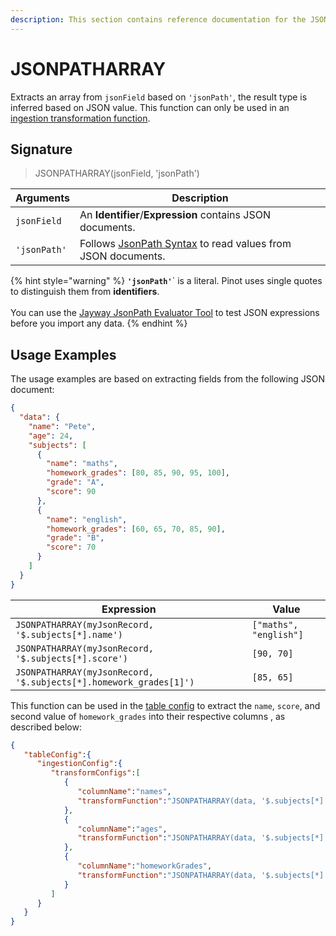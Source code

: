 ```yaml
---
description: This section contains reference documentation for the JSONPATHARRAY function.
---
```


# JSONPATHARRAY

Extracts an array from `jsonField` based on `'jsonPath'`, the result type is inferred based on JSON value. This function can only be used in an [ingestion transformation function](../../developers/advanced/ingestion-level-transformations.md).

## Signature

> JSONPATHARRAY(jsonField, 'jsonPath')

| Arguments    | Description                                                                                            |
| ------------ | ------------------------------------------------------------------------------------------------------ |
| `jsonField`  | An **Identifier**/**Expression** contains JSON documents.                                              |
| `'jsonPath'` | Follows [JsonPath Syntax](https://goessner.net/articles/JsonPath/) to read values from JSON documents. |

{% hint style="warning" %}
**`'jsonPath'`**\` is a literal. Pinot uses single quotes to distinguish them from **identifiers**.\
\
You can use the [Jayway JsonPath Evaluator Tool](https://jsonpath.herokuapp.com) to test JSON expressions before you import any data.&#x20;
{% endhint %}



## Usage Examples

The usage examples are based on extracting fields from the following JSON document:

```json
{
  "data": {
    "name": "Pete",
    "age": 24,
    "subjects": [
      {
        "name": "maths",
        "homework_grades": [80, 85, 90, 95, 100],
        "grade": "A",
        "score": 90
      },
      {
        "name": "english",
        "homework_grades": [60, 65, 70, 85, 90],
        "grade": "B",
        "score": 70
      }
    ]
  }
}
```

| Expression                                                        | Value                  |
| ----------------------------------------------------------------- | ---------------------- |
| `JSONPATHARRAY(myJsonRecord, '$.subjects[*].name')`               | `["maths", "english"]` |
| `JSONPATHARRAY(myJsonRecord, '$.subjects[*].score')`              | `[90, 70]`             |
| `JSONPATHARRAY(myJsonRecord, '$.subjects[*].homework_grades[1]')` | `[85, 65]`             |

This function can be used in the [table config](../table.md) to extract the `name`, `score`, and second value of `homework_grades` into their respective columns , as described below:

```json
{
   "tableConfig":{
      "ingestionConfig":{
         "transformConfigs":[
            {
               "columnName":"names",
               "transformFunction":"JSONPATHARRAY(data, '$.subjects[*].name')"
            },
            {
               "columnName":"ages",
               "transformFunction":"JSONPATHARRAY(data, '$.subjects[*].score')"
            },
            {
               "columnName":"homeworkGrades",
               "transformFunction":"JSONPATHARRAY(data, '$.subjects[*].homework_grades[1]')"
            }
         ]
      }
   }
}
```
